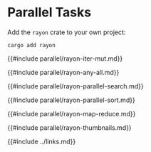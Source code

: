 # Parallel Tasks

Add the `rayon` crate to your own project:

```
cargo add rayon
```

{{#include parallel/rayon-iter-mut.md}}

{{#include parallel/rayon-any-all.md}}

{{#include parallel/rayon-parallel-search.md}}

{{#include parallel/rayon-parallel-sort.md}}

{{#include parallel/rayon-map-reduce.md}}

{{#include parallel/rayon-thumbnails.md}}

{{#include ../links.md}}
